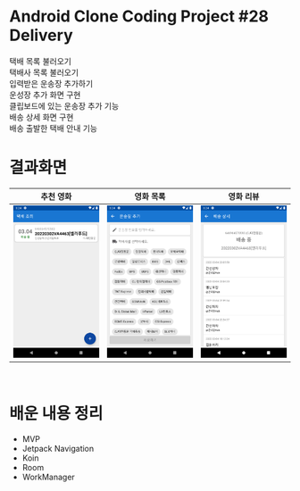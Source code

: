 # Android Clone Coding Project #28 Delivery
택배 목록 불러오기
</br>
택배사 목록 불러오기
</br>
입력받은 운송장 추가하기
</br>
운성장 추가 화면 구현
</br>
클립보드에 있는 운송장 추가 기능
</br>
배송 상세 화면 구현
</br>
배송 출발한 택배 안내 기능
</br>

# 결과화면
|추천 영화|영화 목록|영화 리뷰|
|---|---|---|
|<img src="./screenshot/1.png"/>|<img src="./screenshot/2.png"/>|<img src="./screenshot/3.png"/>|
</br>


# 배운 내용 정리
- MVP
- Jetpack Navigation
- Koin
- Room
- WorkManager
